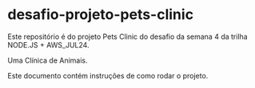 # desafio-projeto-pets-clinic
Este repositório é do projeto Pets Clinic do desafio da semana 4 da trilha NODE.JS + AWS_JUL24.

Uma Clínica de Animais.

Este documento contém instruções de como rodar o projeto.